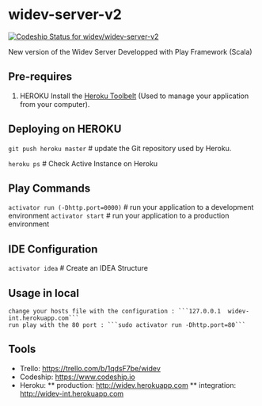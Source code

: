 widev-server-v2
===============

[ ![Codeship Status for widev/widev-server-v2](https://www.codeship.io/projects/102f75b0-ecb6-0131-a298-624d1c6d48fa/status)](https://www.codeship.io/projects/26621)

New version of the Widev Server Developped with Play Framework (Scala)

## Pre-requires

1. HEROKU
	Install the [Heroku Toolbelt](https://toolbelt.heroku.com/) (Used to manage your application from your computer). 

## Deploying on HEROKU

```git push heroku master``` # update the Git repository used by Heroku.

```heroku ps``` # Check Active Instance on Heroku

## Play Commands

```activator run (-Dhttp.port=0000)``` # run your application to a development environment
```activator start``` # run your application to a production environment


## IDE Configuration 

```activator idea``` # Create an IDEA Structure

## Usage in local

    change your hosts file with the configuration : ```127.0.0.1  widev-int.herokuapp.com```
    run play with the 80 port : ```sudo activator run -Dhttp.port=80```
    
## Tools

* Trello: https://trello.com/b/1qdsF7be/widev
* Codeship: https://www.codeship.io
* Heroku: 
** production: http://widev.herokuapp.com
** integration: http://widev-int.herokuapp.com